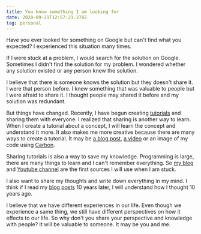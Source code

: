 ```yaml
---
title: You know something I am looking for
date: 2020-09-21T12:57:21.278Z
tag: personal
---
```


Have you ever looked for something on Google but can't find what you expected? I experienced this situation many times.

If I were stuck at a problem, I would search for the solution on Google. Sometimes I didn't find the solution for my problem. I wondered whether any solution existed or any person knew the solution.

I believe that there is someone knows the solution but they doesn't share it. I were that person before. I knew something that was valuable to people but I were afraid to share it. I thought people may shared it before and my solution was redundant.

But things have changed. Recently, I have begun creating [tutorials](https://www.youtube.com/channel/UCXykqt3V2-9bYXKWZRcH0rA) and sharing them with everyone. I realized that sharing is another way to learn. When I create a tutorial about a concept, I will learn the concept and understand it more. It also makes me more creative because there are many ways to create a tutorial. It may be [a blog post](https://phongduong.dev/blog), [a video](https://www.youtube.com/channel/UCXykqt3V2-9bYXKWZRcH0rA) or an image of my code using [Carbon](https://carbon.now.sh/).

Sharing tutorials is also a way to save my knowledge. Programming is large, there are many things to learn and I can't remember everything. So [my blog](https://phongduong.dev/blog) and [Youtube channel](https://www.youtube.com/channel/UCXykqt3V2-9bYXKWZRcH0rA) are the first sources I will use when I am stuck.

I also want to share my thoughts and write down everything in my mind. I think if I read my [blog posts](https://phongduong.dev/blog) 10 years later, I will understand how I thought 10 years ago.

I believe that we have different experiences in our life. Even though we experience a same thing, we still have different perspectives on how it effects to our life. So why don't you share your perspective and knowledge with people? It will be valuable to someone. It may be you and me.
